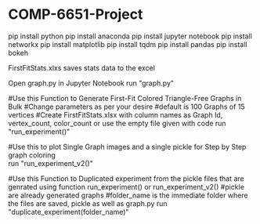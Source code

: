 # COMP-6651-Project

pip install python
pip install anaconda
pip install jupyter notebook
pip install networkx
pip install matplotlib
pip install tqdm
pip install pandas
pip install bokeh

FirstFitStats.xlxs saves stats data to the excel

Open graph.py in Jupyter Notebook
run "graph.py"

#Use this Function to Generate First-Fit Colored Triangle-Free Graphs in Bulk
#Change parameters as per your desire
#default is 100 Graphs of 15 vertices
#Create FirstFitStats.xlsx with column names as Graph Id, vertex_count, color_count or use the empty file given with code
run "run_experiment()"

#Use this to plot Single Graph images and a single pickle for Step by Step graph coloring    
run "run_experiment_v2()"

#Use this Function to Duplicated experiment from the pickle files that are genrated using function run_experiment() or run_experiment_v2()
#pickle are already generated graphs
#folder_name is the immediate folder where the files are saved, pickle as well as graph.py
run "duplicate_experiment(folder_name)"



